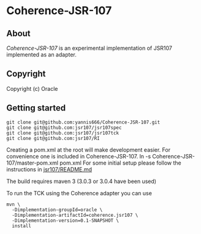 Coherence-JSR-107
==============

About
-----

*Coherence-JSR-107* is an experimental implementation of JSR107 implemented as an adapter.

Copyright
---------

Copyright (c) Oracle

Getting started
---------------
    git clone git@github.com:yannis666/Coherence-JSR-107.git
    git clone git@github.com:jsr107/jsr107spec
    git clone git@github.com:jsr107/jsr107tck
    git clone git@github.com:jsr107/RI

Creating a pom.xml at the root will make development easier. For convenience one is included in Coherence-JSR-107.
    ln -s Coherence-JSR-107/master-pom.xml pom.xml
For some initial setup please follow the instructions in [jsr107/README.md](https://github.com/yannis666/Coherence-JSR-107/blob/master/jsr107/README.md)

The build requires maven 3 (3.0.3 or 3.0.4 have been used)

To run the TCK using the Coherence adapter you can use

    mvn \
      -Dimplementation-groupId=oracle \
      -Dimplementation-artifactId=coherence.jsr107 \
      -Dimplementation-version=0.1-SNAPSHOT \
      install

